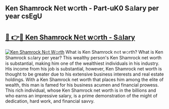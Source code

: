 ## Ken Shamrock N𝚎t w𝚘rth - Part-uK0 S𝚊lary per year csEgU

# <h2><a href="http://gc3xesg.nevu.top/?p=Ken+Shamrock">🔗 👉🔴 Ken Shamrock N𝚎t w𝚘rth - S𝚊lary</a></h2>

[![Ken Shamrock N𝚎t W𝚘rth](https://i.imgur.com/Oavwk0R.jpeg)](http://gc3xesg.nevu.top/?p=Ken+Shamrock)
What is Ken Shamrock n𝚎t w𝚘rth? What is Ken Shamrock s𝚊lary per year?
This wealthy person's Ken Shamrock net worth is substantial, making him one of the wealthiest individuals in his industry. His income from his job is substantial, however, Ken Shamrock net worth is thought to be greater due to his extensive business interests and real estate holdings. With a Ken Shamrock net worth that places him among the elite of wealth, this man is famed for his business acumen and financial prowess. This rich individual, whose Ken Shamrock net worth is in the billions and who earns an impressive salary, is a prime demonstration of the might of dedication, hard work, and financial savvy.
